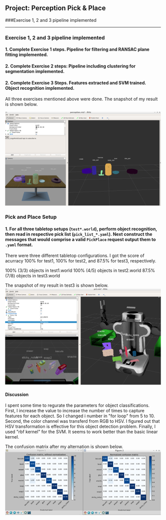 ﻿## Project: Perception Pick & Place
###Exercise 1, 2 and 3 pipeline implemented

---

[//]: # (Image References)
[p1]: ./images/fig1.png
[p2]: ./images/fig2.png
[p3]: ./images/fig3.png


### Exercise 1, 2 and 3 pipeline implemented
#### 1. Complete Exercise 1 steps. Pipeline for filtering and RANSAC plane fitting implemented.

#### 2. Complete Exercise 2 steps: Pipeline including clustering for segmentation implemented.  

#### 2. Complete Exercise 3 Steps.  Features extracted and SVM trained.  Object recognition implemented.

All three exercises mentioned above were done. 
The snapshot of my result is shown below.

![alt text][p1]

### Pick and Place Setup

#### 1. For all three tabletop setups (`test*.world`), perform object recognition, then read in respective pick list (`pick_list_*.yaml`). Next construct the messages that would comprise a valid `PickPlace` request output them to `.yaml` format.

There were three different tabletop configurations. I got the score of acurracy 100% for test1, 100% for test2, and 87.5% for test3, respectively. 

100% (3/3) objects in test1.world
100% (4/5) objects in test2.world
87.5% (7/8) objects in test3.world

The snapshot of my result in test3 is shown below.
![alt text][p2]

#### Discussion
I spent some time to regurate the parameters for object classifications. First, I increase the value to increase the number of times to capture features for each object. So I changed i number in "for loop" from 5 to 10. Second, the color channel was transferd from RGB to HSV. I figured out that HSV transformation is effective for this object detection problem. Finally, I used "rbf kernel" for the SVM. It seems to work better than the basic linear kernel.

The confusion matrix after my alternation is shown below.
![alt text][p3]



